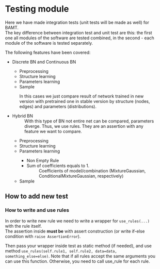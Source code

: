 # Testing module
<p>
Here we have made integration tests (unit tests will be made as well) for BAMT.<br>
The key difference between integration test and unit test are this: 
the first one all modules of the software are tested combined, 
in the second - each module of the software is tested separately.
</p>

<p>
The following features have been covered:
</p>

<ul>
<li>Discrete BN and Continuous BN</li>
    <ul>
<li>Preprocessing</li>
<li>Structure learning</li>
<li>Parameters learning</li>
<li>Sample</li>
<p>In this cases we just compare result of network trained in new version with pretrained one
in stable version by structure (nodes, edges) and parameters (distributions).</p>
</ul>
<li>Hybrid BN</li>
<dd>With this type of BN not entire net can be compared,  parameters diverge. Thus, we use rules.
They are an assertion with any feature we want to compare.</dd>
<ul>
<li>Preprocessing</li>
<li>Structure learning</li>
<li>Parameters learning</li>
<ul>
<li>Non Empty Rule</li>
<li>Sum of coefficients equals to 1.</li>
<dd>Coefficients of model/combination (MixtureGaussian, ConditionalMixtureGaussian, respectively) </dd>
</ul>
<li>Sample</li>
</ul>
</ul>

## How to add new test
### How to write and use rules
<p>
In order to write new rule we need to write a wrapper for <code>use_rules(...)</code> with the rule itself. <br> 
The assertion inside <b>must be</b> with assert construction (or write if-else condition with
<code>raise AssertionError</code>).
</p>

<p>
Then pass your wrapper inside test as static method (if needed), and use method 
<code>use_rules(self.rule1, self.rule2, data=data, something_else=else)</code>. 
Note that if all rules accept the same arguments you can use this function. 
Otherwise, you need to call use_rule for each rule.
</p>